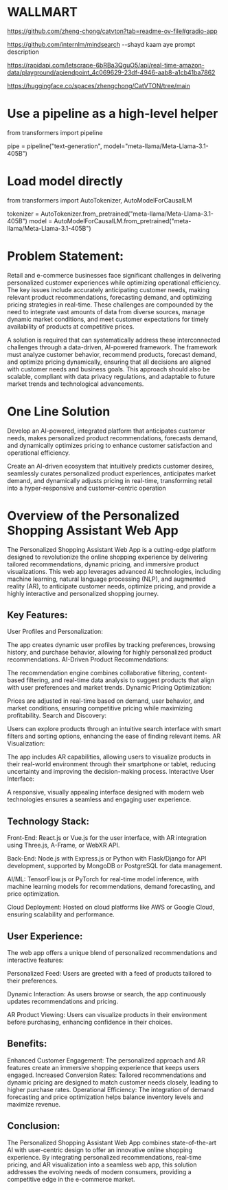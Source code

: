 # WALLMART

https://github.com/zheng-chong/catvton?tab=readme-ov-file#gradio-app

https://github.com/internlm/mindsearch           --shayd kaam aye prompt description

https://rapidapi.com/letscrape-6bRBa3QguO5/api/real-time-amazon-data/playground/apiendpoint_4c069629-23df-4946-aab8-a1cb41ba7862

https://huggingface.co/spaces/zhengchong/CatVTON/tree/main

# Use a pipeline as a high-level helper
from transformers import pipeline

pipe = pipeline("text-generation", model="meta-llama/Meta-Llama-3.1-405B")




# Load model directly
from transformers import AutoTokenizer, AutoModelForCausalLM

tokenizer = AutoTokenizer.from_pretrained("meta-llama/Meta-Llama-3.1-405B")
model = AutoModelForCausalLM.from_pretrained("meta-llama/Meta-Llama-3.1-405B")


# Problem Statement:

Retail and e-commerce businesses face significant challenges in delivering personalized customer experiences while optimizing operational efficiency. The key issues include accurately anticipating customer needs, making relevant product recommendations, forecasting demand, and optimizing pricing strategies in real-time. These challenges are compounded by the need to integrate vast amounts of data from diverse sources, manage dynamic market conditions, and meet customer expectations for timely availability of products at competitive prices.

A solution is required that can systematically address these interconnected challenges through a data-driven, AI-powered framework. The framework must analyze customer behavior, recommend products, forecast demand, and optimize pricing dynamically, ensuring that all decisions are aligned with customer needs and business goals. This approach should also be scalable, compliant with data privacy regulations, and adaptable to future market trends and technological advancements.

# One Line Solution
Develop an AI-powered, integrated platform that anticipates customer needs, makes personalized product recommendations, forecasts demand, and dynamically optimizes pricing to enhance customer satisfaction and operational efficiency.

Create an AI-driven ecosystem that intuitively predicts customer desires, seamlessly curates personalized product experiences, anticipates market demand, and dynamically adjusts pricing in real-time, transforming retail into a hyper-responsive and customer-centric operation

# Overview of the Personalized Shopping Assistant Web App
The Personalized Shopping Assistant Web App is a cutting-edge platform designed to revolutionize the online shopping experience by delivering tailored recommendations, dynamic pricing, and immersive product visualizations. This web app leverages advanced AI technologies, including machine learning, natural language processing (NLP), and augmented reality (AR), to anticipate customer needs, optimize pricing, and provide a highly interactive and personalized shopping journey.

## Key Features:
User Profiles and Personalization:

The app creates dynamic user profiles by tracking preferences, browsing history, and purchase behavior, allowing for highly personalized product recommendations.
AI-Driven Product Recommendations:

The recommendation engine combines collaborative filtering, content-based filtering, and real-time data analysis to suggest products that align with user preferences and market trends.
Dynamic Pricing Optimization:

Prices are adjusted in real-time based on demand, user behavior, and market conditions, ensuring competitive pricing while maximizing profitability.
Search and Discovery:

Users can explore products through an intuitive search interface with smart filters and sorting options, enhancing the ease of finding relevant items.
AR Visualization:

The app includes AR capabilities, allowing users to visualize products in their real-world environment through their smartphone or tablet, reducing uncertainty and improving the decision-making process.
Interactive User Interface:

A responsive, visually appealing interface designed with modern web technologies ensures a seamless and engaging user experience.
## Technology Stack:
Front-End: React.js or Vue.js for the user interface, with AR integration using Three.js, A-Frame, or WebXR API.

Back-End: Node.js with Express.js or Python with Flask/Django for API development, supported by MongoDB or PostgreSQL for data management.

AI/ML: TensorFlow.js or PyTorch for real-time model inference, with machine learning models for recommendations, demand forecasting, and price optimization.

Cloud Deployment: Hosted on cloud platforms like AWS or Google Cloud, ensuring scalability and performance.

## User Experience:
The web app offers a unique blend of personalized recommendations and interactive features:

Personalized Feed: Users are greeted with a feed of products tailored to their preferences.

Dynamic Interaction: As users browse or search, the app continuously updates recommendations and pricing.

AR Product Viewing: Users can visualize products in their environment before purchasing, enhancing confidence in their choices.
## Benefits:
Enhanced Customer Engagement: The personalized approach and AR features create an immersive shopping experience that keeps users engaged.
Increased Conversion Rates: Tailored recommendations and dynamic pricing are designed to match customer needs closely, leading to higher purchase rates.
Operational Efficiency: The integration of demand forecasting and price optimization helps balance inventory levels and maximize revenue.
## Conclusion:
The Personalized Shopping Assistant Web App combines state-of-the-art AI with user-centric design to offer an innovative online shopping experience. By integrating personalized recommendations, real-time pricing, and AR visualization into a seamless web app, this solution addresses the evolving needs of modern consumers, providing a competitive edge in the e-commerce market.
